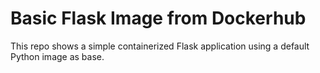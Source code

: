 # Basic Flask Image from Dockerhub

This repo shows a simple containerized Flask application using a default Python image as base.

